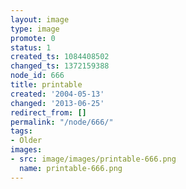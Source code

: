 ```yaml
---
layout: image
type: image
promote: 0
status: 1
created_ts: 1084408502
changed_ts: 1372159388
node_id: 666
title: printable
created: '2004-05-13'
changed: '2013-06-25'
redirect_from: []
permalink: "/node/666/"
tags:
- Older
images:
- src: image/images/printable-666.png
  name: printable-666.png
---
```



